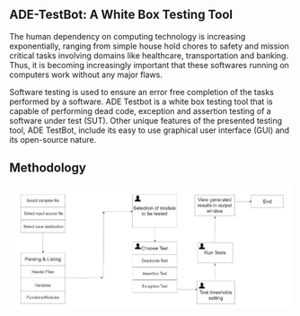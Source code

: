 ## ADE-TestBot: A White Box Testing Tool

The human dependency on computing technology is increasing exponentially, ranging
from simple house hold chores to safety and mission critical tasks involving domains
like healthcare, transportation and banking. Thus, it is becoming increasingly important
that these softwares running on computers work without any major flaws.

Software testing is used to ensure an error free completion of the tasks performed by a software.
ADE Testbot is a white box testing tool that is capable of performing dead code, exception and assertion testing of a software under
test (SUT). Other unique features of the presented testing tool, ADE TestBot, include its easy to use graphical user interface (GUI) and its open-source nature.

## Methodology
![Methodology](README-assets/snap-100.png)

